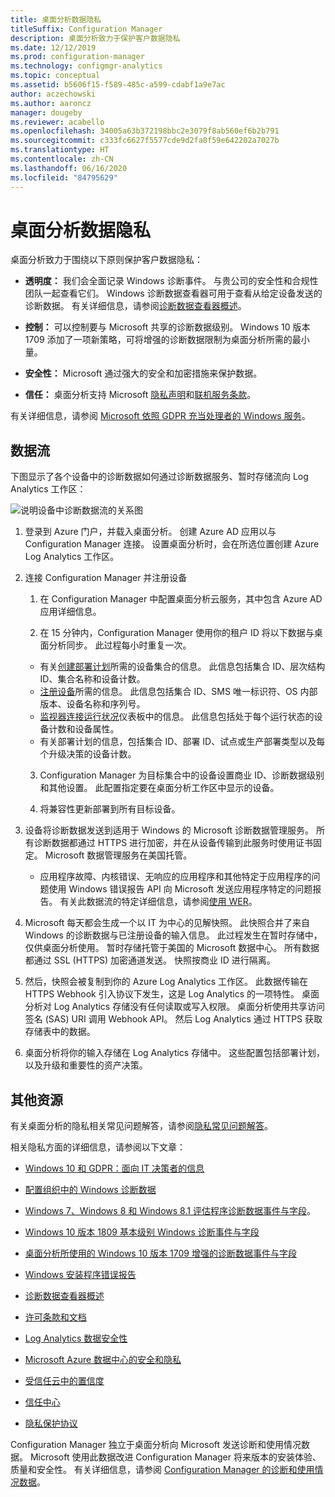 ```yaml
---
title: 桌面分析数据隐私
titleSuffix: Configuration Manager
description: 桌面分析致力于保护客户数据隐私
ms.date: 12/12/2019
ms.prod: configuration-manager
ms.technology: configmgr-analytics
ms.topic: conceptual
ms.assetid: b5606f15-f589-485c-a599-cdabf1a9e7ac
author: aczechowski
ms.author: aaroncz
manager: dougeby
ms.reviewer: acabello
ms.openlocfilehash: 34005a63b372198bbc2e3079f8ab560ef6b2b791
ms.sourcegitcommit: c333fc6627f5577cde9d2fa8f59e642202a7027b
ms.translationtype: HT
ms.contentlocale: zh-CN
ms.lasthandoff: 06/16/2020
ms.locfileid: "84795629"
---
```

# <a name="desktop-analytics-data-privacy"></a>桌面分析数据隐私

桌面分析致力于围绕以下原则保护客户数据隐私：

- **透明度：** 我们会全面记录 Windows 诊断事件。 与贵公司的安全性和合规性团队一起查看它们。 Windows 诊断数据查看器可用于查看从给定设备发送的诊断数据。 有关详细信息，请参阅[诊断数据查看器概述](https://docs.microsoft.com/windows/configuration/diagnostic-data-viewer-overview)。  

- **控制：** 可以控制要与 Microsoft 共享的诊断数据级别。 Windows 10 版本 1709 添加了一项新策略，可将增强的诊断数据限制为桌面分析所需的最小量。  

- **安全性：** Microsoft 通过强大的安全和加密措施来保护数据。  

- **信任：** 桌面分析支持 Microsoft [隐私声明](https://privacy.microsoft.com/privacystatement)和[联机服务条款](https://www.microsoftvolumelicensing.com/DocumentSearch.aspx?Mode=3&DocumentTypeId=46)。  

有关详细信息，请参阅 [Microsoft 依照 GDPR 充当处理者的 Windows 服务](https://docs.microsoft.com/windows/privacy/gdpr-it-guidance#windows-services-where-microsoft-is-the-processor-under-the-gdpr)。<!-- 5353168 -->

## <a name="data-flow"></a>数据流

下图显示了各个设备中的诊断数据如何通过诊断数据服务、暂时存储流向 Log Analytics 工作区：

![说明设备中诊断数据流的关系图](media/da-data-flow.png)

1. 登录到 Azure 门户，并载入桌面分析。 创建 Azure AD 应用以与 Configuration Manager 连接。 设置桌面分析时，会在所选位置创建 Azure Log Analytics 工作区。  

2. 连接 Configuration Manager 并注册设备  

    1. 在 Configuration Manager 中配置桌面分析云服务，其中包含 Azure AD 应用详细信息。  

    2. 在 15 分钟内，Configuration Manager 使用你的租户 ID 将以下数据与桌面分析同步。 此过程每小时重复一次。

      - 有关[创建部署计划](create-deployment-plans.md)所需的设备集合的信息。 此信息包括集合 ID、层次结构 ID、集合名称和设备计数。 
      - [注册设备](enroll-devices.md)所需的信息。 此信息包括集合 ID、SMS 唯一标识符、OS 内部版本、设备名称和序列号。
      - [监视器连接运行状况](monitor-connection-health.md)仪表板中的信息。 此信息包括处于每个运行状态的设备计数和设备属性。
      - 有关部署计划的信息，包括集合 ID、部署 ID、试点或生产部署类型以及每个升级决策的设备计数。

    3. Configuration Manager 为目标集合中的设备设置商业 ID、诊断数据级别和其他设置。 此配置指定要在桌面分析工作区中显示的设备。  

    4. 将兼容性更新部署到所有目标设备。  

3. 设备将诊断数据发送到适用于 Windows 的 Microsoft 诊断数据管理服务。 所有诊断数据都通过 HTTPS 进行加密，并在从设备传输到此服务时使用证书固定。 Microsoft 数据管理服务在美国托管。

      - 应用程序故障、内核错误、无响应的应用程序和其他特定于应用程序的问题使用 Windows 错误报告 API 向 Microsoft 发送应用程序特定的问题报告。 有关此数据流的特定详细信息，请参阅[使用 WER](https://docs.microsoft.com/windows/win32/wer/using-wer)。
      
4. Microsoft 每天都会生成一个以 IT 为中心的见解快照。 此快照合并了来自 Windows 的诊断数据与已注册设备的输入信息。 此过程发生在暂时存储中，仅供桌面分析使用。 暂时存储托管于美国的 Microsoft 数据中心。 所有数据都通过 SSL (HTTPS) 加密通道发送。 快照按商业 ID 进行隔离。  

5. 然后，快照会被复制到你的 Azure Log Analytics 工作区。 此数据传输在 HTTPS Webhook 引入协议下发生，这是 Log Analytics 的一项特性。 桌面分析对 Log Analytics 存储没有任何读取或写入权限。 桌面分析使用共享访问签名 (SAS) URI 调用 Webhook API。 然后 Log Analytics 通过 HTTPS 获取存储表中的数据。

6. 桌面分析将你的输入存储在 Log Analytics 存储中。 这些配置包括部署计划，以及升级和重要性的资产决策。  

## <a name="other-resources"></a>其他资源

有关桌面分析的隐私相关常见问题解答，请参阅[隐私常见问题解答](faq.md#privacy)。

相关隐私方面的详细信息，请参阅以下文章：

- [Windows 10 和 GDPR：面向 IT 决策者的信息](https://docs.microsoft.com/windows/privacy/gdpr-it-guidance)  

- [配置组织中的 Windows 诊断数据](https://docs.microsoft.com/windows/privacy/configure-windows-diagnostic-data-in-your-organization)  

- [Windows 7、Windows 8 和 Windows 8.1 评估程序诊断数据事件与字段](https://docs.microsoft.com/previous-versions/windows/it-pro/windows-8.1-and-8/appraiser-diagnostic-data-events-and-fields)。  

- [Windows 10 版本 1809 基本级别 Windows 诊断事件与字段](https://docs.microsoft.com/windows/privacy/basic-level-windows-diagnostic-events-and-fields-1809)  

- [桌面分析所使用的 Windows 10 版本 1709 增强的诊断数据事件与字段](https://docs.microsoft.com/windows/privacy/enhanced-diagnostic-data-windows-analytics-events-and-fields)  

- [Windows 安装程序错误报告](https://docs.microsoft.com/windows/deployment/upgrade/windows-error-reporting)

- [诊断数据查看器概述](https://docs.microsoft.com/windows/privacy/diagnostic-data-viewer-overview)  

- [许可条款和文档](https://www.microsoftvolumelicensing.com/DocumentSearch.aspx?Mode=3&DocumentTypeId=31)  

- [Log Analytics 数据安全性](https://docs.microsoft.com/azure/azure-monitor/platform/data-security)

- [Microsoft Azure 数据中心的安全和隐私](https://azure.microsoft.com/global-infrastructure/)  

- [受信任云中的置信度](https://azure.microsoft.com/overview/trusted-cloud/)  

- [信任中心](https://www.microsoft.com/trustcenter)  

- [隐私保护协议](https://www.privacyshield.gov/)  

Configuration Manager 独立于桌面分析向 Microsoft 发送诊断和使用情况数据。 Microsoft 使用此数据改进 Configuration Manager 将来版本的安装体验、质量和安全性。 有关详细信息，请参阅 [Configuration Manager 的诊断和使用情况数据](../core/plan-design/diagnostics/diagnostics-and-usage-data.md)。
